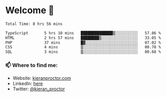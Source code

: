 # Welcome 🦘

<!--START_SECTION:waka-->

```txt
Total Time: 8 hrs 56 mins

TypeScript       5 hrs 10 mins   ██████████████▒░░░░░░░░░░   57.86 %
HTML             2 hrs 57 mins   ████████▒░░░░░░░░░░░░░░░░   33.05 %
PHP              37 mins         █▓░░░░░░░░░░░░░░░░░░░░░░░   07.02 %
CSS              4 mins          ▒░░░░░░░░░░░░░░░░░░░░░░░░   00.78 %
SQL              3 mins          ▒░░░░░░░░░░░░░░░░░░░░░░░░   00.68 %
```

<!--END_SECTION:waka-->

### 📫 Where to find me:

-   Website: [kieranproctor.com](https://kieranproctor.com/)
-   LinkedIn: [here](https://www.linkedin.com/in/kieran-proctor-086b5a159/)
-   Twitter: [@kieran_proctor](https://twitter.com/kieran_proctor)
